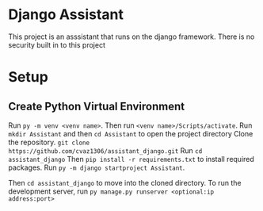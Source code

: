 # Django Assistant
This project is an asssistant that runs on the django framework.
There is no security built in to this project
# Setup
## Create Python Virtual Environment
Run ```py -m venv <venv name>```.
Then run ```<venv name>/Scripts/activate```.
Run ```mkdir Assistant``` and then ```cd Assistant``` to open the project directory
Clone the repository. ```git clone https://github.com/cvaz1306/assistant_django.git```
Run ```cd assistant_django```
Then ```pip install -r requirements.txt``` to install required packages.
Run ```py -m django startproject Assistant```.

Then ```cd assistant_django``` to move into the cloned directory.
To run the development server, run ```py manage.py runserver <optional:ip address:port>```

